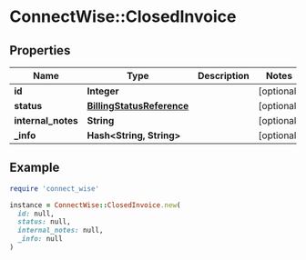 # ConnectWise::ClosedInvoice

## Properties

| Name | Type | Description | Notes |
| ---- | ---- | ----------- | ----- |
| **id** | **Integer** |  | [optional] |
| **status** | [**BillingStatusReference**](BillingStatusReference.md) |  | [optional] |
| **internal_notes** | **String** |  | [optional] |
| **_info** | **Hash&lt;String, String&gt;** |  | [optional] |

## Example

```ruby
require 'connect_wise'

instance = ConnectWise::ClosedInvoice.new(
  id: null,
  status: null,
  internal_notes: null,
  _info: null
)
```

